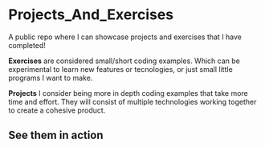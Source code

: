 # Projects_And_Exercises

A public repo where I can showcase projects and exercises that I have completed!

**Exercises** are considered small/short coding examples. Which can be experimental to learn new features or tecnologies, or just small little programs I want to make.

**Projects** I consider being more in depth coding examples that take more time and effort. They will consist of multiple technologies working together to create a cohesive product.

## See them in action
